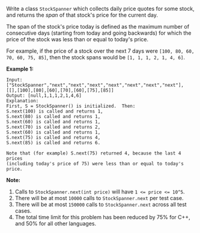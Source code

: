 Write a class `StockSpanner` which collects daily price quotes for some stock,
and returns the _span_  of that stock's price for the current day.

The span of the stock's price today is defined as the maximum number of
consecutive days (starting from today and going backwards) for which the price
of the stock was less than or equal to today's price.

For example, if the price of a stock over the next 7 days were `[100, 80, 60,
70, 60, 75, 85]`, then the stock spans would be `[1, 1, 1, 2, 1, 4, 6]`.



**Example 1:**

    
    
    Input: ["StockSpanner","next","next","next","next","next","next","next"], [[],[100],[80],[60],[70],[60],[75],[85]]
    Output: [null,1,1,1,2,1,4,6]
    Explanation:
    First, S = StockSpanner() is initialized.  Then:
    S.next(100) is called and returns 1,
    S.next(80) is called and returns 1,
    S.next(60) is called and returns 1,
    S.next(70) is called and returns 2,
    S.next(60) is called and returns 1,
    S.next(75) is called and returns 4,
    S.next(85) is called and returns 6.
    
    Note that (for example) S.next(75) returned 4, because the last 4 prices
    (including today's price of 75) were less than or equal to today's price.
    



**Note:**

  1. Calls to `StockSpanner.next(int price)` will have `1 <= price <= 10^5`.
  2. There will be at most `10000` calls to `StockSpanner.next` per test case.
  3. There will be at most `150000` calls to `StockSpanner.next` across all test cases.
  4. The total time limit for this problem has been reduced by 75% for C++, and 50% for all other languages.

